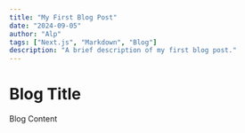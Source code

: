 ```yaml
---
title: "My First Blog Post"
date: "2024-09-05"
author: "Alp"
tags: ["Next.js", "Markdown", "Blog"]
description: "A brief description of my first blog post."
---
```


# Blog Title

Blog Content 
